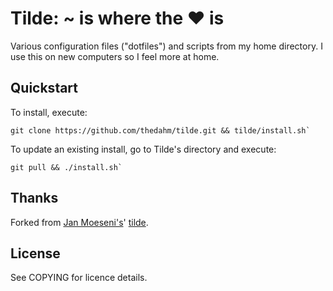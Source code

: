 # Tilde: ~ is where the ♥ is

Various configuration files ("dotfiles") and scripts from my home directory. I
use this on new computers so I feel more at home.

## Quickstart

To install, execute:
```Shell
git clone https://github.com/thedahm/tilde.git && tilde/install.sh`
```

To update an existing install, go to Tilde's directory and execute:
```Shell
git pull && ./install.sh`
```

## Thanks

Forked from [Jan Moeseni's](http://github.com/janmoesen)' [tilde](http://github.com/janmoesen/tilde).

## License

See COPYING for licence details.
